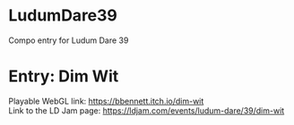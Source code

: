 # LudumDare39
Compo entry for Ludum Dare 39

# Entry: Dim Wit
Playable WebGL link: https://bbennett.itch.io/dim-wit  
Link to the LD Jam page: https://ldjam.com/events/ludum-dare/39/dim-wit
